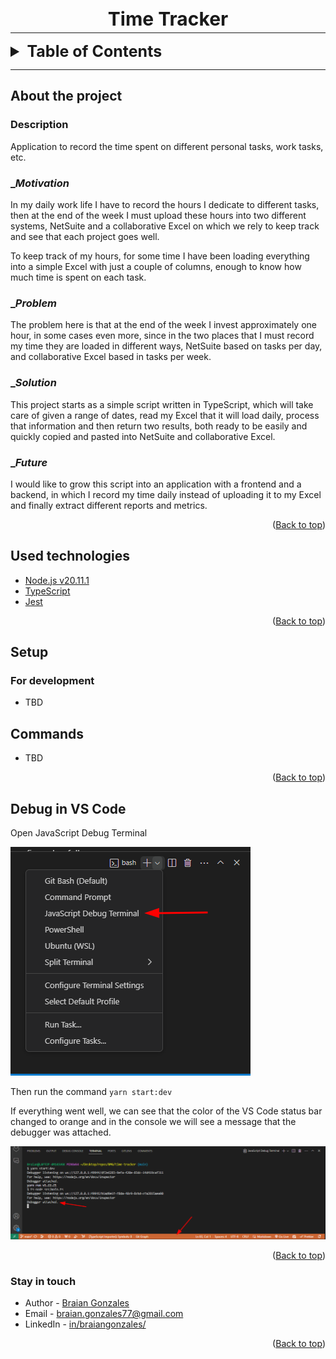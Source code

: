<h1 style="text-align: center; margin-bottom: -10px; font-size: 30px;"><strong>Time Tracker</strong></h1>

---

<div id="top"></div>

<details>
  <summary style="font-size: 25px"><strong>Table of Contents</strong></summary>
  <ol>
    <li><a href="#about-the-project">About the project</a></li>
    <li><a href="#used-technologies">Used technologies</a></li>
    <li>
      <a href="#setup">Setup</a>
      <ul>
        <li><a href="#for-development">For development</a></li>
      </ul>
    </li>
    <li>
      <a href="#commands">Commands</a>
    </li>
    <li>
      <a href="#debug-in-vs-code">Debug in VS Code</a>
    </li>
    <li><a href="#stay-in-touch">Stay in touch</a></li>
  </ol>
</details>

---

## __About the project__

### __Description__
Application to record the time spent on different personal tasks, work tasks, etc.

### __Motivation_
In my daily work life I have to record the hours I dedicate to different tasks, then at the end of the week I must upload these hours into two different systems, NetSuite and a collaborative Excel on which we rely to keep track and see that each project goes well.

To keep track of my hours, for some time I have been loading everything into a simple Excel with just a couple of columns, enough to know how much time is spent on each task.

### __Problem_
The problem here is that at the end of the week I invest approximately one hour, in some cases even more, since in the two places that I must record my time they are loaded in different ways, NetSuite based on tasks per day, and collaborative Excel based in tasks per week.

### __Solution_
This project starts as a simple script written in TypeScript, which will take care of given a range of dates, read my Excel that it will load daily, process that information and then return two results, both ready to be easily and quickly copied and pasted into NetSuite and collaborative Excel.

### __Future_
I would like to grow this script into an application with a frontend and a backend, in which I record my time daily instead of uploading it to my Excel and finally extract different reports and metrics.

<p align="right">(<a href="#top">Back to top</a>)</p>

## __Used technologies__

- [Node.js v20.11.1](https://nodejs.org/es/)
- [TypeScript](https://www.typescriptlang.org/)
- [Jest](https://jestjs.io/)

<p align="right">(<a href="#top">Back to top</a>)</p>

## __Setup__

### __For development__
- TBD

## Commands
- TBD

<p align="right">(<a href="#top">Back to top</a>)</p>

## Debug in VS Code
Open JavaScript Debug Terminal

![Open JavaScript Debug Terminal](/docs/images/open-javascript-debug-terminal.png)

Then run the command `yarn start:dev`

If everything went well, we can see that the color of the VS Code status bar changed to orange and in the console we will see a message that the debugger was attached.

![Result of attach debugger](/docs/images/result-of-attach-debugger.png)

<p align="right">(<a href="#top">Back to top</a>)</p>

### __Stay in touch__

- Author - [Braian Gonzales](https://braiangonzales.vercel.app/)
- Email - [braian.gonzales77@gmail.com](mailto:braian.gonzales77@gmail.com)
- LinkedIn - [in/braiangonzales/](https://www.linkedin.com/in/braiangonzales/)

<p align="right">(<a href="#top">Back to top</a>)</p>
